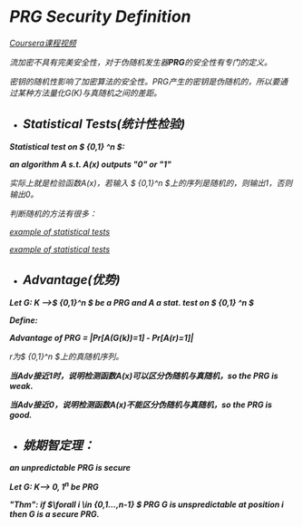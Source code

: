 <i>

# **PRG Security Definition**

[Coursera课程视频](https://www.coursera.org/learn/crypto/lecture/De10M/prg-security-definitions)


流加密不具有完美安全性，对于伪随机发生器***PRG***的安全性有专门的定义。

密钥的随机性影响了加密算法的安全性。PRG产生的密钥是伪随机的，所以要通过某种方法量化G(K)与真随机之间的差距。

- ## **Statistical Tests(统计性检验)**

<b>

Statistical test on $ {0,1} ^n $:

an algorithm A s.t. A(x) outputs "0" or "1"

</b>

实际上就是检验函数A(x)，若输入 $ {0,1}^n $上的序列是随机的，则输出1，否则输出0。

判断随机的方法有很多：

[example of statistical tests](https://ibb.co/mJH9nwd)

[example of statistical tests](https://ibb.co/hRZTdg8)

- ## **Advantage(优势)**
<b>

Let G: K ——>$ {0,1}^n $ be a PRG and A a stat. test on $ {0,1} ^n $

Define:

Advantage of PRG = |Pr[A(G(k))=1] - Pr[A(r)=1]|

</b>

r为$ {0,1}^n $上的真随机序列。

<b>

当Adv接近1时，说明检测函数A(x)可以区分伪随机与真随机，so the PRG is weak.

当Adv接近0，说明检测函数A(x)不能区分伪随机与真随机，so the PRG is good.

</b>

<b>

- ## 姚期智定理：
an unpredictable PRG is secure

Let G: K——> ${0,1}^n$ be PRG

"Thm": if $\forall i \in {0,1...,n-1} $ PRG G is unspredictable at position i then G is a secure PRG. 

</b>
</i>
